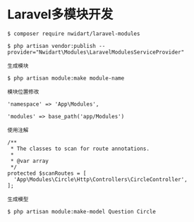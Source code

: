 # Laravel多模块开发

```shell script
$ composer require nwidart/laravel-modules

$ php artisan vendor:publish --provider="Nwidart\Modules\LaravelModulesServiceProvider"
```

```shell script
生成模块

$ php artisan module:make module-name
```

```
模块位置修改

'namespace' => 'App\Modules',

'modules' => base_path('app/Modules')
```

```shell script
使用注解

/**
 * The classes to scan for route annotations.
 *
 * @var array
 */
protected $scanRoutes = [
  'App\Modules\Circle\Http\Controllers\CircleController',
];
```

```shell script
生成模型

$ php artisan module:make-model Question Circle
```
